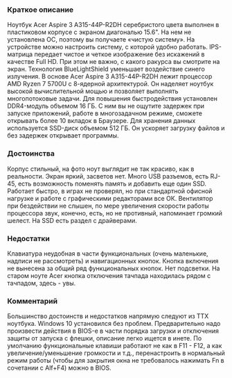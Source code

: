 ### **Краткое описание**
Ноутбук Acer Aspire 3 A315-44P-R2DH серебристого цвета выполнен в пластиковом корпусе с экраном диагональю 15.6". На нем не установлена ОС, поэтому вы получаете «чистую систему». На устройстве можно настроить систему, с которой удобно работать. IPS-матрица передает чистое и четкое изображение без искажений в качестве Full HD. При этом не важно, с какого ракурса вы смотрите на экран. Технология BlueLightShield уменьшает воздействие синего излучения.  В основе Acer Aspire 3 A315-44P-R2DH лежит процессор AMD Ryzen 7 5700U с 8-ядерной архитектурой. Он наделяет ноутбук высокой вычислительной мощью и позволяет выполнять многопотоковые задачи. Для повышения быстродействия установлен DDR4-модуль объемом 16 ГБ. С ним вы не ощутите задержек при запуске приложений, работе в многозадачном режиме, сможете открывать более 10 вкладок в Браузере. Для хранения данных используется SSD-диск объемом 512 ГБ. Он ускоряет загрузку файлов и без задержек открывает программы.

### **Достоинства**
Корпус стильный, на фото ноут выглядит не так красиво, как в реальности. Экран яркий, засветов нет. Много USB разъемов, есть RJ-45, есть возможность поменять память и добавить еще один SSD. Работает быстро, в играх не проверял, но при стандартной офисной нагрузке и работе с графическими редакторами все ОК. Вентилятор при бездействии не слышен, по мере увеличения скорости работы процессора звук, конечно, есть, но не противный, напоминает громкий шелест. На SSD есть раздел с драйверами.

### **Недостатки**
Клавиатура неудобная в части функциональных (очень маленькие, надписи не рассмотреть) и навигационных кнопок. Кнопка включения не вынесена за общий ряд функциональных кнопок. Нет подсветки. На старом ноуте Acer кнопка отключения тачпада находилась рядом с тачпадом, здесь - увы.

### **Комментарий**
Большинство достоинств и недостатков напрямую следуют из ТТХ ноутбука. Windows 10 установился без проблем. Предварительно надо произвести действия в BIOS-е в части порядка загрузки и отключения защиты от запуска с флешки, описание легко ищется в инете. По умолчанию функциональные клавиши работают не как в F11 - F12, а как увеличение/уменьшение громкости и т.д., перенастроить в нормальный режим работы (чтобы для закрытия окна не требовалось нажимать Fn в сочетании с Alf+F4) можно в BIOS.

